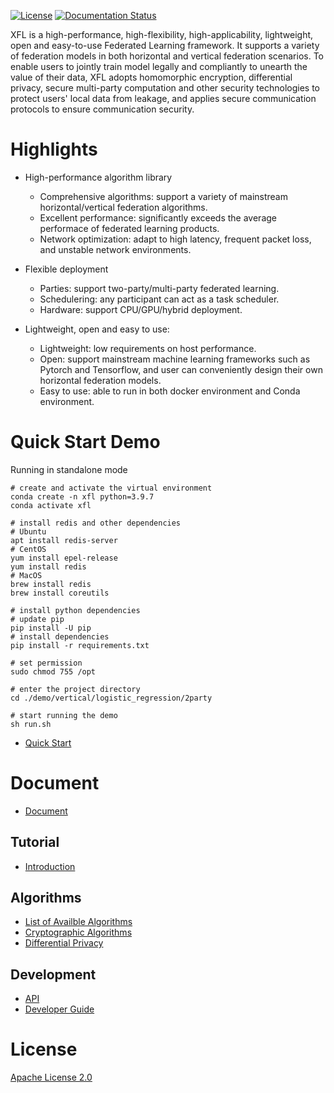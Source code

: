 [![License](https://img.shields.io/github/license/paritybit-ai/XFL)](https://opensource.org/licenses/Apache-2.0)
[![Documentation Status](https://readthedocs.org/projects/xfl/badge/?version=latest)](https://xfl.readthedocs.io/en/latest/?badge=latest)


XFL is a high-performance, high-flexibility, high-applicability, lightweight, open and easy-to-use Federated Learning framework.
It supports a variety of federation models in both horizontal and vertical federation scenarios. 
To enable users to jointly train model legally and compliantly to unearth the value of their data, XFL adopts homomorphic encryption,
differential privacy, secure multi-party computation and other security technologies to protect users' local data from leakage,
and applies secure communication protocols to ensure communication security.

# Highlights

  - High-performance algorithm library

    - Comprehensive algorithms: support a variety of mainstream horizontal/vertical federation algorithms.
    - Excellent performance: significantly exceeds the average performace of federated learning products. 
    - Network optimization: adapt to high latency, frequent packet loss, and unstable network environments.

  - Flexible deployment

    - Parties: support two-party/multi-party federated learning.
    - Schedulering: any participant can act as a task scheduler.
    - Hardware: support CPU/GPU/hybrid deployment.

  - Lightweight, open and easy to use:

    - Lightweight: low requirements on host performance.
    - Open: support mainstream machine learning frameworks such as Pytorch and Tensorflow, and user can conveniently design their own horizontal federation models.
    - Easy to use: able to run in both docker environment and Conda environment.


# Quick Start Demo

Running in standalone mode

```shell
# create and activate the virtual environment
conda create -n xfl python=3.9.7
conda activate xfl

# install redis and other dependencies
# Ubuntu
apt install redis-server
# CentOS
yum install epel-release
yum install redis
# MacOS
brew install redis
brew install coreutils

# install python dependencies
# update pip
pip install -U pip
# install dependencies
pip install -r requirements.txt

# set permission
sudo chmod 755 /opt

# enter the project directory
cd ./demo/vertical/logistic_regression/2party

# start running the demo
sh run.sh
```

- [Quick Start](./docs/en/source/tutorial/usage.md)
# Document

- [Document](https://xfl.readthedocs.io/en/latest)
## Tutorial
- [Introduction](./docs/en/source/tutorial/introduction.md)

## Algorithms
- [List of Availble Algorithms](./docs/en/source/algorithms/algorithms_list.rst)
- [Cryptographic Algorithms](./docs/en/source/algorithms/cryptographic_algorithm.rst)
- [Differential Privacy](./docs/en/source/algorithms/differential_privacy.rst)

## Development
- [API](./docs/en/source/development/api.rst)
- [Developer Guide](./docs/en/source/development/algos_dev.rst)

# License
[Apache License 2.0](./LICENSE)
